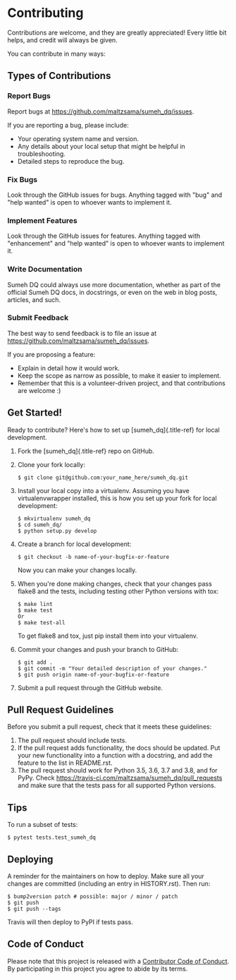 # Contributing

Contributions are welcome, and they are greatly appreciated! Every
little bit helps, and credit will always be given.

You can contribute in many ways:

## Types of Contributions

### Report Bugs

Report bugs at <https://github.com/maltzsama/sumeh_dq/issues>.

If you are reporting a bug, please include:

-   Your operating system name and version.
-   Any details about your local setup that might be helpful in
    troubleshooting.
-   Detailed steps to reproduce the bug.

### Fix Bugs

Look through the GitHub issues for bugs. Anything tagged with \"bug\"
and \"help wanted\" is open to whoever wants to implement it.

### Implement Features

Look through the GitHub issues for features. Anything tagged with
\"enhancement\" and \"help wanted\" is open to whoever wants to
implement it.

### Write Documentation

Sumeh DQ could always use more documentation, whether as part of the
official Sumeh DQ docs, in docstrings, or even on the web in blog posts,
articles, and such.

### Submit Feedback

The best way to send feedback is to file an issue at
<https://github.com/maltzsama/sumeh_dq/issues>.

If you are proposing a feature:

-   Explain in detail how it would work.
-   Keep the scope as narrow as possible, to make it easier to
    implement.
-   Remember that this is a volunteer-driven project, and that
    contributions are welcome :)

## Get Started!

Ready to contribute? Here\'s how to set up [sumeh_dq]{.title-ref} for
local development.

1.  Fork the [sumeh_dq]{.title-ref} repo on GitHub.

2.  Clone your fork locally:

    ``` shell
    $ git clone git@github.com:your_name_here/sumeh_dq.git
    ```

3.  Install your local copy into a virtualenv. Assuming you have
    virtualenvwrapper installed, this is how you set up your fork for
    local development:

    ``` shell
    $ mkvirtualenv sumeh_dq
    $ cd sumeh_dq/
    $ python setup.py develop
    ```

4.  Create a branch for local development:

    ``` shell
    $ git checkout -b name-of-your-bugfix-or-feature
    ```

    Now you can make your changes locally.

5.  When you\'re done making changes, check that your changes pass
    flake8 and the tests, including testing other Python versions with
    tox:

    ``` shell
    $ make lint
    $ make test
    Or
    $ make test-all
    ```

    To get flake8 and tox, just pip install them into your virtualenv.

6.  Commit your changes and push your branch to GitHub:

    ``` shell
    $ git add .
    $ git commit -m "Your detailed description of your changes."
    $ git push origin name-of-your-bugfix-or-feature
    ```

7.  Submit a pull request through the GitHub website.

## Pull Request Guidelines

Before you submit a pull request, check that it meets these guidelines:

1.  The pull request should include tests.
2.  If the pull request adds functionality, the docs should be updated.
    Put your new functionality into a function with a docstring, and add
    the feature to the list in README.rst.
3.  The pull request should work for Python 3.5, 3.6, 3.7 and 3.8, and
    for PyPy. Check
    <https://travis-ci.com/maltzsama/sumeh_dq/pull_requests> and make
    sure that the tests pass for all supported Python versions.

## Tips

To run a subset of tests:

``` shell
$ pytest tests.test_sumeh_dq
```

## Deploying

A reminder for the maintainers on how to deploy. Make sure all your
changes are committed (including an entry in HISTORY.rst). Then run:

``` shell
$ bump2version patch # possible: major / minor / patch
$ git push
$ git push --tags
```

Travis will then deploy to PyPI if tests pass.

## Code of Conduct

Please note that this project is released with a [Contributor Code of
Conduct](CODE_OF_CONDUCT.rst). By participating in this project you
agree to abide by its terms.
